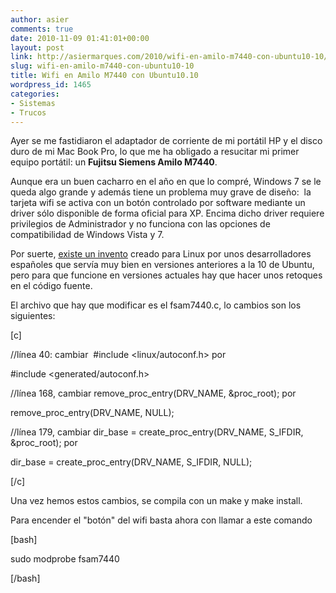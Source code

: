 ```yaml
---
author: asier
comments: true
date: 2010-11-09 01:41:01+00:00
layout: post
link: http://asiermarques.com/2010/wifi-en-amilo-m7440-con-ubuntu10-10/
slug: wifi-en-amilo-m7440-con-ubuntu10-10
title: Wifi en Amilo M7440 con Ubuntu10.10
wordpress_id: 1465
categories:
- Sistemas
- Trucos
---
```


Ayer se me fastidiaron el adaptador de corriente de mi portátil HP y el disco duro de mi Mac Book Pro, lo que me ha obligado a resucitar mi primer equipo portátil: un **Fujitsu Siemens Amilo M7440**.

Aunque era un buen cacharro en el año en que lo compré, Windows 7 se le queda algo grande y además tiene un problema muy grave de diseño:  la tarjeta wifi se activa con un botón controlado por software mediante un driver sólo disponible de forma oficial para XP. Encima dicho driver requiere privilegios de Administrador y no funciona con las opciones de compatibilidad de Windows Vista y 7.

Por suerte, [existe un invento](http://fsam7440.sourceforge.net/es/index2.html) creado para Linux por unos desarrolladores españoles que servía muy bien en versiones anteriores a la 10 de Ubuntu, pero para que funcione en versiones actuales hay que hacer unos retoques en el código fuente.

El archivo que hay que modificar es el fsam7440.c, lo cambios son los siguientes:

[c]

//línea 40: cambiar  #include <linux/autoconf.h> por

#include <generated/autoconf.h>

//línea 168, cambiar remove_proc_entry(DRV_NAME, &proc_root); por

remove_proc_entry(DRV_NAME, NULL);

//línea 179, cambiar dir_base = create_proc_entry(DRV_NAME, S_IFDIR, &proc_root); por

dir_base = create_proc_entry(DRV_NAME, S_IFDIR, NULL);

[/c]

Una vez hemos estos cambios, se compila con un make y make install.

Para encender el "botón" del wifi basta ahora con llamar a este comando

[bash]

sudo modprobe fsam7440

[/bash]
